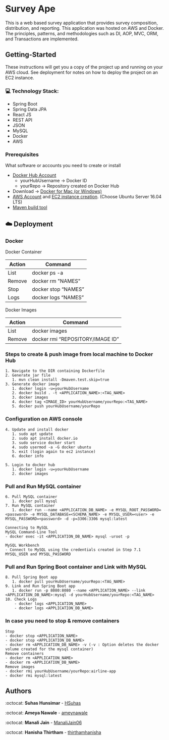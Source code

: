 # Survey Ape
This is a web based survey application that provides survey composition, distribution, and reporting. This application was hosted on AWS and Docker. The principles, patterns, and methodologies such as DI, AOP, MVC, ORM, and Transactions are implemented.

## Getting-Started
These instructions will get you a copy of the project up and running on your AWS cloud. See deployment for notes on how to deploy the project on an EC2 instance.

### :computer: Technology Stack:
* Spring Boot
* Spring Data JPA
* React JS
* REST API
* JSON
* MySQL
* Docker
* AWS

### Prerequisites
What software or accounts you need to create or install
- [Docker Hub Account](https://hub.docker.com/)
	- yourHubUsername -> Docker ID
	- yourRepo        -> Repository created on Docker Hub
- Download -> [Docker for Mac (or Windows)](https://store.docker.com/search?type=edition&offering=community)
- [AWS Account](https://portal.aws.amazon.com/billing/signup#/start) and [EC2 instance creation](https://docs.aws.amazon.com/AWSEC2/latest/UserGuide/EC2_GetStarted.html). (Choose Ubuntu Server 16.04 LTS)
- [Maven build tool](https://maven.apache.org/download.cgi)

## :cloud: Deployment 
### Docker
Docker Container

| Action        | Command       |
| ------------- | ------------- |
| List          | docker ps -a  |
| Remove        | docker rm "NAMES" |
| Stop          | docker stop “NAMES” |
| Logs          | docker logs “NAMES” |

Docker Images

| Action        | Command       |
| ------------- | ------------- |
| List          | docker images |
| Remove        | docker rmi “REPOSITORY/IMAGE ID”

### Steps to create & push image from local machine to Docker Hub
```
1. Navigate to the DIR containing Dockerfile
2. Generate jar file
   1. mvn clean install -Dmaven.test.skip=true
3. Generate docker image
   1. docker login -u=yourHubUsername
   2. docker build . -t <APPLICATION_NAME>:<TAG_NAME>
   3. docker images
   4. docker tag <IMAGE_ID> yourHubUsername/yourRepo:<TAG_NAME>
   5. docker push yourHubUsername/yourRepo
```
### Configuration on AWS console
```
4. Update and install docker
   1. sudo apt update
   2. sudo apt install docker.io
   3. sudo service docker start
   4. sudo usermod -a -G docker ubuntu
   5. exit (login again to ec2 instance)
   6. docker info

5. Login to docker hub
   1. docker login -u=yourHubUsername
   2. docker images
```
### Pull and Run MySQL container
```
6. Pull MySQL container
   1. docker pull mysql
7. Run MySQL container
   1. docker run --name <APPLICATION_DB_NAME> -e MYSQL_ROOT_PASSWORD=<password> -e MYSQL_DATABASE=<SCHEMA_NAME> -e MYSQL_USER=<user> -e MYSQL_PASSWORD=<password> -d -p=3306:3306 mysql:latest
 
Connecting to MySQL
MySQL Command-Line Tool
- docker exec -it <APPLICATION_DB_NAME> mysql -uroot -p

MySQL Workbench
- Connect to MySQL using the credentials created in Step 7.1 MYSQL_USER and MYSQL_PASSWORD
```
### Pull and Run Spring Boot container and Link with MySQL
```
8. Pull Spring Boot app
   1. docker pull yourHubUsername/yourRepo:<TAG_NAME>
9. Link and Run Spring Boot app
   1. docker run -p 8080:8080 --name <APPLICATION_NAME> --link <APPLICATION_DB_NAME>:mysql -d yourHubUsername/yourRepo:<TAG_NAME>
10. Check Logs
    - docker logs <APPLICATION_NAME>
    - docker logs <APPLICATION_DB_NAME>
```
### In case you need to stop & remove containers
```
Stop
- docker stop <APPLICATION_NAME>
- docker stop <APPLICATION_DB_NAME>
- docker rm <APPLICATION_DB_NAME> -v (-v : Option deletes the docker volume created for the mysql container)
Remove containers
- docker rm <APPLICATION_NAME>
- docker rm <APPLICATION_DB_NAME>
Remove images
- docker rmi yourHubUsername/yourRepo:airline-app
- docker rmi mysql:latest
```

## Authors

:octocat: **Suhas Hunsimar** - [HSuhas](https://github.com/HSuhas)

:octocat: **Ameya Nawale** - [ameynawale](https://github.com/ameynawale)

:octocat: **Manali Jain** - [ManaliJain06](https://github.com/ManaliJain06)

:octocat: **Hanisha Thirtham** - [thirthamhanisha](https://github.com/thirthamhanisha)